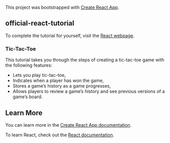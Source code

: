 This project was bootstrapped with [Create React App](https://github.com/facebook/create-react-app).

## official-react-tutorial

To complete the tutorial for yourself, visit the [React webpage](https://reactjs.org/tutorial/tutorial.html).

### Tic-Tac-Toe

This tutorial takes you through the steps of creating a tic-tac-toe
game with the following features:

* Lets you play tic-tac-toe,
* Indicates when a player has won the game,
* Stores a game’s history as a game progresses,
* Allows players to review a game’s history and see previous versions of a game’s board.



## Learn More

You can learn more in the [Create React App documentation](https://facebook.github.io/create-react-app/docs/getting-started).

To learn React, check out the [React documentation](https://reactjs.org/).


